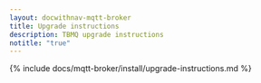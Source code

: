```yaml
---
layout: docwithnav-mqtt-broker
title: Upgrade instructions
description: TBMQ upgrade instructions
notitle: "true"
---
```


{% include docs/mqtt-broker/install/upgrade-instructions.md %}